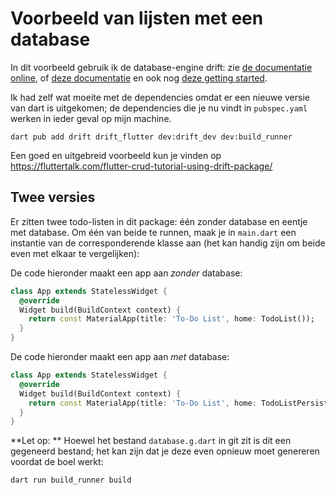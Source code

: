 # Voorbeeld van lijsten met een database

In dit voorbeeld gebruik ik de database-engine drift: zie [de documentatie online](https://pub.dev/packages/drift), of [deze documentatie](https://drift.simonbinder.eu/docs/upgrading/#name) en ook nog [deze getting started](https://drift.simonbinder.eu/docs/getting-started/).

Ik had zelf wat moeite met de dependencies omdat er een nieuwe versie van dart is uitgekomen;
de dependencies die je nu vindt in `pubspec.yaml` werken in ieder geval op mijn machine. 

```shell
dart pub add drift drift_flutter dev:drift_dev dev:build_runner
```

Een goed en uitgebreid voorbeeld kun je vinden op https://fluttertalk.com/flutter-crud-tutorial-using-drift-package/

## Twee versies

Er zitten twee todo-listen in dit package: één zonder database en eentje met database. Om één van beide te runnen, maak je in `main.dart` een instantie van de corresponderende klasse aan (het kan handig zijn om beide even met elkaar te vergelijken):

De code hieronder maakt een app aan *zonder* database:

```dart
class App extends StatelessWidget {
  @override
  Widget build(BuildContext context) {
    return const MaterialApp(title: 'To-Do List', home: TodoList());
  }
}
```

De code hieronder maakt een app aan *met* database:

```dart
class App extends StatelessWidget {
  @override
  Widget build(BuildContext context) {
    return const MaterialApp(title: 'To-Do List', home: TodoListPersistent());
  }
}
```

**Let op: ** Hoewel het bestand `database.g.dart` in git zit is dit een gegeneerd bestand; het kan zijn dat je deze even opnieuw moet genereren voordat de boel werkt:

```shell
dart run build_runner build
```